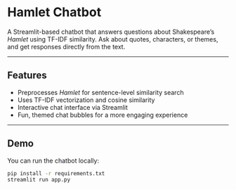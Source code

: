 #  Hamlet Chatbot

A Streamlit-based chatbot that answers questions about Shakespeare’s *Hamlet* using TF-IDF similarity. Ask about quotes, characters, or themes, and get responses directly from the text.

---

## Features

- Preprocesses *Hamlet* for sentence-level similarity search
- Uses TF-IDF vectorization and cosine similarity
- Interactive chat interface via Streamlit
- Fun, themed chat bubbles for a more engaging experience

---

## Demo

You can run the chatbot locally:

```bash
pip install -r requirements.txt
streamlit run app.py

